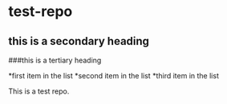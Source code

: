 # test-repo
## this is a secondary heading
###this is a tertiary heading

*first item in the list
*second item in the list
*third item in the list

This is a test repo.  
